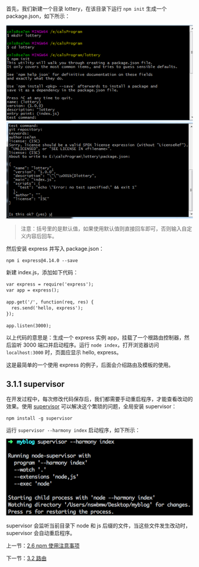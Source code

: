 首先，我们新建一个目录 lottery，在该目录下运行 `npm init` 生成一个 package.json，如下所示：

![](./img/3.1.11.png)![](./img/3.1.12.png)

> 注意：括号里的是默认值，如果使用默认值则直接回车即可，否则输入自定义内容后回车。

然后安装 express 并写入 package.json：

```
npm i express@4.14.0 --save 
```

新建 index.js，添加如下代码：

```
var express = require('express');
var app = express();

app.get('/', function(req, res) {
  res.send('hello, express');
});

app.listen(3000);
```

以上代码的意思是：生成一个 express 实例 app，挂载了一个根路由控制器，然后监听 3000 端口并启动程序。运行 `node index`，打开浏览器访问 `localhost:3000` 时，页面应显示 hello, express。

这是最简单的一个使用 express 的例子，后面会介绍路由及模板的使用。

## 3.1.1 supervisor

在开发过程中，每次修改代码保存后，我们都需要手动重启程序，才能查看改动的效果。使用 [supervisor](https://www.npmjs.com/package/supervisor) 可以解决这个繁琐的问题，全局安装 supervisor：

```
npm install -g supervisor
```

运行 `supervisor --harmony index` 启动程序，如下所示：

![](./img/3.1.2.png)

supervisor 会监听当前目录下 node 和 js 后缀的文件，当这些文件发生改动时，supervisor 会自动重启程序。

上一节：[2.6 npm 使用注意事项](https://github.com/se7en-1992/lottery/blob/master/book/2.6%20npm%20%E4%BD%BF%E7%94%A8%E6%B3%A8%E6%84%8F%E4%BA%8B%E9%A1%B9.md)

下一节：[3.2 路由](https://github.com/se7en-1992/lottery/blob/master/book/3.2%20%E8%B7%AF%E7%94%B1.md)
